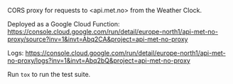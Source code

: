 CORS proxy for requests to <api.met.no> from the Weather Clock.

Deployed as a Google Cloud Function:
https://console.cloud.google.com/run/detail/europe-north1/api-met-no-proxy/source?inv=1&invt=Abq2CA&project=api-met-no-proxy

Logs:
https://console.cloud.google.com/run/detail/europe-north1/api-met-no-proxy/logs?inv=1&invt=Abq2bQ&project=api-met-no-proxy

Run `tox` to run the test suite.
